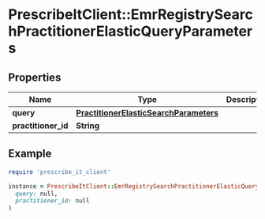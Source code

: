# PrescribeItClient::EmrRegistrySearchPractitionerElasticQueryParameters

## Properties

| Name | Type | Description | Notes |
| ---- | ---- | ----------- | ----- |
| **query** | [**PractitionerElasticSearchParameters**](PractitionerElasticSearchParameters.md) |  | [optional] |
| **practitioner_id** | **String** |  | [optional] |

## Example

```ruby
require 'prescribe_it_client'

instance = PrescribeItClient::EmrRegistrySearchPractitionerElasticQueryParameters.new(
  query: null,
  practitioner_id: null
)
```

